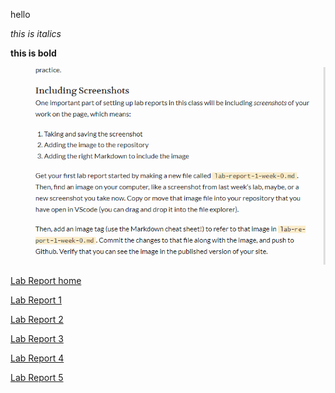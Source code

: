 hello

*this is italics*

**this is bold**


![screenshot](screenshotlab0.png)

[Lab Report home](https://zixiancai.github.io/cse15l-lab-reports/)

[Lab Report 1](https://zixiancai.github.io/cse15l-lab-reports/lab-report-1-week-0.html)

[Lab Report 2](https://zixiancai.github.io/cse15l-lab-reports/lab-report-2-week-3.html)

[Lab Report 3](https://zixiancai.github.io/cse15l-lab-reports/lab-report-3-week-5.html)

[Lab Report 4](https://zixiancai.github.io/cse15l-lab-reports/Lab-Report-4-week-7.html)

[Lab Report 5](https://zixiancai.github.io/cse15l-lab-reports/Lab-Report-5-week-8.html)
